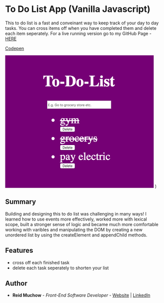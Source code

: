 # To Do List App (Vanilla Javascript)

This to do list is a fast and conveinant way to keep track of your day to day tasks.  You can cross items off when you have completed them and delete each item seperately.  For a live running version go to my GitHub Page  - [HERE](https://ram071985.github.io/to-do-list/)

[Codepen](https://codepen.io/reid-muchow/pen/mdyOprP)

![GitHub](to-do-list.png)
)
## Summary

Building and designing this to do list was challenging in many ways!  I learned how to use events more effectively, worked more with lexical scope, built a stronger sense of logic and became much more comfortable working with varibles and manipulating the DOM by creating a new unordered list by using the createElement and appendChild methods.  

## Features

- cross off each finished task
- delete each task seperately to shorten your list

## Author 

* **Reid Muchow** - *Front-End Software Developer* - [Website](https://www.reidmuchow.com) | [LinkedIn](https://www.linkedin.com/in/reidmuchow/)





